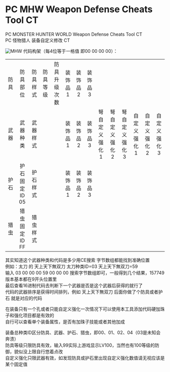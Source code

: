 # PC MHW Weapon Defense Cheats Tool CT
PC MONSTER HUNTER WORLD Weapon Defense Cheats Tool CT</br>
PC 怪物猎人 装备自定义修改 CT

<img src="https://i.imgur.com/VvOreGb.png" alt="MHW"/>
代码构架（每4位等于一格值 即00 00 00 00）：<br>
<table>
  <tbody>
    <tr>
      <td><div align="center">防具</div></td>
      <td><div align="center">防具部位</div></td>
      <td><div align="center">防具样式</div></td>
      <td><div align="center">防具等级</div></td>
      <td><div align="center">防具升级次数</div></td>
      <td><div align="center">装饰品1</div></td>
      <td><div align="center">装饰品2</div></td>
      <td><div align="center">装饰品3</div></td>
      <td></td>
      <td></td>
      <td></td>
      <td></td>
      <td></td>
      <td></td>
    </tr>
    <tr>
      <td><div align="center">武器</div></td>
      <td><div align="center">武器种类</div></td>
      <td><div align="center">武器样式</div></td>
      <td></td>
      <td></td>
      <td><div align="center">装饰品1</div></td>
      <td><div align="center">装饰品2</div></td>
      <td><div align="center">装饰品3</div></td>
      <td><div align="center">弩自定义强化1</div></td>
      <td><div align="center">弩自定义强化2</div></td>
      <td><div align="center">弩自定义强化3</div></td>
      <td><div align="center">自定义强化1</div></td>
      <td><div align="center">自定义强化2</div></td>
      <td><div align="center">自定义强化3</div></td>
    </tr>
    <tr>
      <td><div align="center">护石</div></td>
      <td><div align="center">护石固定ID 05</div></td>
      <td><div align="center">护石样式</div></td>
      <td></td>
      <td></td>
      <td><div align="center">装饰品1</div></td>
      <td><div align="center">装饰品2</div></td>
      <td><div align="center">装饰品3</div></td>
      <td></td>
      <td></td>
      <td></td>
      <td></td>
      <td></td>
      <td></td>
    </tr>
    <tr>
      <td><div align="center">猎虫</div></td>
      <td><div align="center">猎虫固定ID FF</div></td>
      <td><div align="center">猎虫样式</div></td>
      <td></td>
      <td></td>
      <td></td>
      <td></td>
      <td></td>
      <td></td>
      <td></td>
      <td></td>
      <td></td>
      <td></td>
      <td></td>
    </tr>
  </tbody>
</table>
其实知道这个武器种类和代码是多少用CE搜索 字节数组都能找到准确位置<br>
例如：太刀 的 天上天下無双刀 太刀种类ID=03 天上天下無双刀=59<br>
输入 03 00 00 00 59 00 00 00 搜索字节数组即可，一般得到几个结果，157749版本基本都在9开头位置里<br>
最后查看16进制代码去判断下一个武器是否是这个武器后获得的就行了<br>
代码的武器排序是获得时间排列，例如 天上天下無双刀 后面你做了个防具或者护石 就是对应的代码<br>

在装备只有一个孔或者只能自定义强化一次情况下可以使用本工具添加代码硬加珠子和强化项目都是有效的<br>
自行可以查看单个装备属性，是否有加珠子技能或者其他加成

装备总种类ID区分防具、武器、护石、猎虫，即00、01、02、04（03是未知会奔溃）<br>
防具等级只限防具有效，输入99实际上游戏显示LV100，当然也有100等级的防御，貌似没上限自行悠着点改<br>
自定义强化只限武器有效，如发现防具或护石里出现自定义强化数值请无视应该是某个固定值<br>
